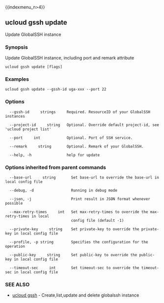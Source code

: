 {{indexmenu_n>4}}

## ucloud gssh update

Update GlobalSSH instance

### Synopsis

Update GlobalSSH instance, including port and remark attribute

```
ucloud gssh update [flags]
```

### Examples

```
ucloud gssh update --gssh-id uga-xxx --port 22
```

### Options

```
  --gssh-id     strings     Required. ResourceID of your GlobalSSH instances 

  --project-id     string   Optional. Override default project-id, see 'ucloud project list' 

  --port     int            Optional. Port of SSH service. 

  --remark     string       Optional. Remark of your GlobalSSH. 

  --help, -h                help for update 

```

### Options inherited from parent commands

```
  --base-url     string       Set base-url to override the base-url in local config file 

  --debug, -d                 Running in debug mode 

  --json, -j                  Print result in JSON format whenever possible 

  --max-retry-times     int   Set max-retry-times to override the max-retry-times in local
                              config file (default -1) 

  --private-key     string    Set private-key to override the private-key in local config file 

  --profile, -p string        Specifies the configuration for the operation 

  --public-key     string     Set public-key to override the public-key in local config file 

  --timeout-sec     int       Set timeout-sec to override the timeout-sec in local config file 

```

### SEE ALSO

* [ucloud gssh](software/cli/cmd/ucloud/gssh)	 - Create,list,update and delete globalssh instance


